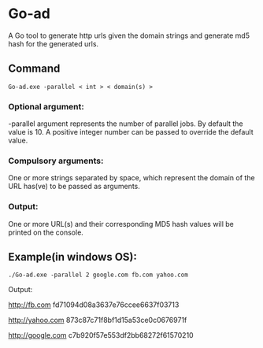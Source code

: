 # Go-ad
A Go tool to generate http urls given the domain strings and generate md5 hash for the generated urls.

## Command
```
Go-ad.exe -parallel < int > < domain(s) >
``` 

### Optional argument:
-parallel argument represents the number of parallel jobs. By default the value is 10. A positive integer number can be passed to override the default value.
    
### Compulsory arguments:
One or more strings separated by space, which represent the domain of the URL has(ve) to be passed as arguments.

### Output:
One or more URL(s) and their corresponding MD5 hash values will be printed on the console.

## Example(in windows OS):
```
./Go-ad.exe -parallel 2 google.com fb.com yahoo.com
```
Output: 

http://fb.com fd71094d08a3637e76ccee6637f03713

http://yahoo.com 873c87c71f8bf1d15a53ce0c0676971f

http://google.com c7b920f57e553df2bb68272f61570210
